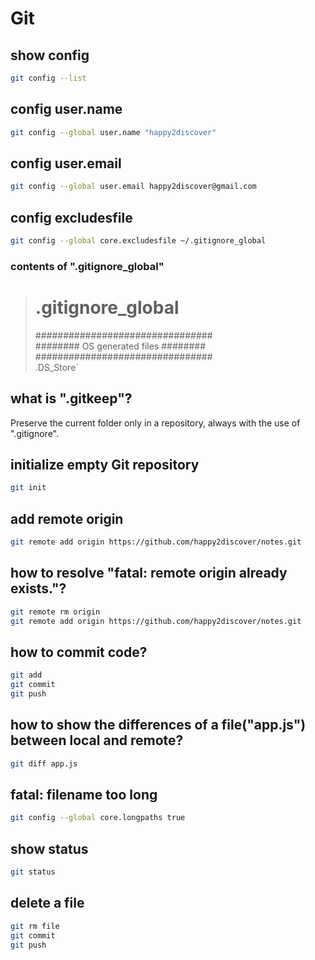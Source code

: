 # Git

## show config
```sh
git config --list
```

## config user.name
```sh
git config --global user.name "happy2discover"
```

## config user.email
```sh
git config --global user.email happy2discover@gmail.com
```

## config excludesfile
```sh
git config --global core.excludesfile ~/.gitignore_global
```
### contents of ".gitignore_global"

>  # .gitignore_global  
>  ################################  
>  ######## OS generated files ########  
>  ################################  
>  .DS_Store`  

## what is ".gitkeep"?
Preserve the current folder only in a repository, always with the use of ".gitignore".

## initialize empty Git repository
```sh
git init
```

## add remote origin
```sh
git remote add origin https://github.com/happy2discover/notes.git
```

## how to resolve "fatal: remote origin already exists."?
```sh
git remote rm origin
git remote add origin https://github.com/happy2discover/notes.git
```

## how to commit code?
```sh
git add
git commit
git push
```

## how to show the differences of a file("app.js") between local and remote?
```sh
git diff app.js
```

## fatal: filename too long
```sh
git config --global core.longpaths true
```

## show status
```sh
git status
```

## delete a file
```sh
git rm file
git commit
git push
```
